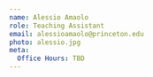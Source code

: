 ```yaml
---
name: Alessio Amaolo
role: Teaching Assistant
email: alessioamaolo@princeton.edu
photo: alessio.jpg
meta:
  Office Hours: TBD
---
```

